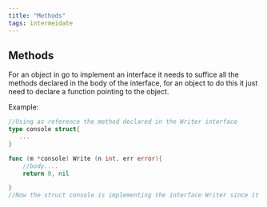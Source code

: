 ```yaml
---
title: "Methods"
tags: intermeidate
---
```

## Methods

For an object in go to implement an interface it needs to suffice all the methods declared in the body of the interface, for an object to do this it just need to declare a function pointing to the object.

Example:

```go
//Using as reference the method declared in the Writer interface
type console struct{
   ...
}

func (m *console) Write (n int, err error){
    //body....
    return 0, nil

}
//Now the struct console is implementing the interface Writer since it suffice the interface implementing all methods declared
```
